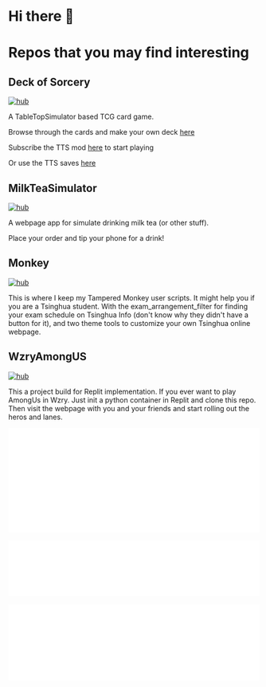 # Hi there 👋

# Repos that you may find interesting

## Deck of Sorcery

[![hub](https://img.shields.io/badge/GitHub-100000?style=for-the-badge&logo=github&logoColor=white)](https://github.com/Yifeeeeei/Deck_of_Sorcery)

A TableTopSimulator based TCG card game.

Browse through the cards and make your own deck [here](https://yifeeeeei.github.io/SorceryComposer/)

Subscribe the TTS mod [here](https://steamcommunity.com/sharedfiles/filedetails/?id=3093581820) to start playing

Or use the TTS saves [here](https://drive.google.com/drive/folders/1C4G1VXejHsKWljR7k0Te-FQ1DuZdBUEL?usp=drive_link)

## MilkTeaSimulator
[![hub](https://img.shields.io/badge/GitHub-100000?style=for-the-badge&logo=github&logoColor=white)](https://github.com/Yifeeeeei/MilkTeaSimulator)

A webpage app for simulate drinking milk tea (or other stuff).

Place your order and tip your phone for a drink!

## Monkey

[![hub](https://img.shields.io/badge/GitHub-100000?style=for-the-badge&logo=github&logoColor=white)](https://github.com/Yifeeeeei/Monkey)

This is where I keep my Tampered Monkey user scripts. It might help you if you are a Tsinghua student. With the exam_arrangement_filter for finding your exam schedule on Tsinghua Info (don't know why they didn't have a button for it), and two theme tools to customize your own Tsinghua online webpage.

## WzryAmongUS

[![hub](https://img.shields.io/badge/GitHub-100000?style=for-the-badge&logo=github&logoColor=white)](https://github.com/Yifeeeeei/WzryAmongUS)

This a project build for Replit implementation. If you ever want to play AmongUs in Wzry. Just init a python container in Replit and clone this repo. Then visit the webpage with you and your friends and start rolling out the heros and lanes.


![Metrics](/metrics.plugin.isocalendar.svg)

![Metrics](/metrics.plugin.languages.svg)

![Metrics](/metrics.plugin.repositories.svg)
